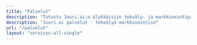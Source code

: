 ```yaml
---
title: "Palvelut"
description: "Tutustu Juuri.ai:n älykkäisiin tekoäly- ja markkinointipalveluihin."
description: "Juuri.ai palvelut - tekoälyä markkinointiin"
url: "/palvelut"
layout: "services-all-single"
---
```


